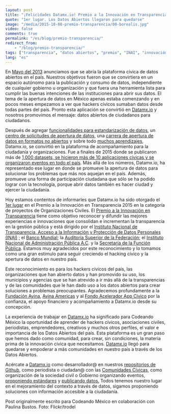 ```yaml
---
layout: post
title: "¡Felicidades Datamx.io! Premio a la Innovación en Transparencia 2015"
quote: "1er lugar. Los Datos Abiertos llegaron para quedarse"
image: "/media/2015-10-08-premio-transparencia/00-borealis.jpg"
video: false
comments: true
permalink: "/es/blog/premio-transparencia/"
redirect_from: 
    - "/blog/premio-transparencia/"
tags: ["transparencia", "datos abiertos", "premio", "INAI", "innovación", "cívico", "hacktivismo"]
lang: "es"
---
```


En [Mayo del 2013](https://web.archive.org/web/20130618120954/http://blog.codeandomexico.org/) anunciamos que se abría la
plataforma cívica de datos abiertos en el país. Nuestros objetivos fueron que se convirtiera en un espacio autónomo para la
publicación y consumo de datos, independiente de cualquier gobierno u organización y que fuera una herramienta lista para
cumplir las buenas intenciones de las instituciones para abrir sus datos. El tema de la apertura de datos en México apenas
estaba comenzando y en pocos meses empezamos a ver que hackers cívicos sumaban datos desde todas partes del país. Pronto esta
aplicación se convirtió en [Datamx.io](http://datamx.io) y nosotros promovimos el mensaje: datos abiertos de ciudadanos para
ciudadanos.

Después de agregar [funcionalidades para estandarización de datos](http://blog.codeandomexico.org/2015/06/22/limpia-tus-datos-en-la-nube-open-refine-en-datamx/), un [centro de solicitudes de apertura de datos](http://blog.codeandomexico.org/2014/08/28/centro-de-apertura-de-datos/), una [carrera de apertura de datos en formatos no abiertos](https://www.fayerwayer.com/2015/02/inicia-la-carrera-por-abrir-los-datos-publicos-de-mexico/) y sobre todo [muchos aprendizajes](http://blog.codeandomexico.org/2014/09/19/datamx-a-un-anio/), Datamx.io, se convirtió en la plataforma de acompañamiento para la ciudadanía y organizaciones. Fue a finales de 2015 donde se publicaron más de [1,000 datasets, se hicieron más de 10 aplicaciones cívicas y se organizaron eventos en todo el país](http://2015.datamx.io/). Más allá de los números, Datamx.io, ha representado ese lugar en donde se promueve la apertura de datos para solucionar los problemas que más nos aquejan en el país. Además, promueve una forma de participación ciudadana que sólo se ha podido lograr con la tecnología, porque abrir datos también es hacer ciudad y ejercer la ciudadanía.

Hoy estamos contentos de informarles que Datamx.io ha sido otorgado el [1er lugar](http://premiotransparencia.org.mx/SitePages/TrabajosGanadores.aspx) en el Premio a la Innovación en Transparencia 2015 en la categoría de proyectos de Organizaciones Civiles. El [Premio a la Innovación en Transparencia](http://premiotransparencia.org.mx/) tiene como objetivo reconocer y difundir las mejores experiencias e innovaciones que consolidan e incrementan la transparencia en la gestión pública y está dirigido por el [Instituto Nacional de Transparencia, Acceso a la Información y Protección de Datos Personales (INAI)](http://www.inai.org.mx/) ; el [Banco Mundial](http://www.worldbank.org/); la [Auditoría Superior de la Federación](http://www.asf.gob.mx/Default/Index); el [Instituto Nacional de Administración Pública A.C](http://www.inap.mx/portal/). y la [Secretaría de la Función Pública](http://www.funcionpublica.gob.mx/). Estamos muy agradecidos por este reconocimiento y lo tomamos como una gran estimulo para seguir creciendo el hacking cívico y la apertura de datos en nuestro país.


Este reconocimiento es para los hackers cívicos del país, las organizaciones que han abierto datos y han promovido su uso, los municipios y agencias que se han atrevido a ir más allá de la transparencias y de las comunidades que le han dado uso a los datos abiertos para crear soluciones a problemas preocupantes. Agradecemos profundamente a la [Fundación Avina](http://www.avina.net/), [Avina Americas](http://www.avinaamericas.org/) y al [Fondo Acelerador App Cívico](http://appcivico.net/)  por la confianza, el apoyo financiero y acompañamiento a Datamx.io desde su concepción.


La experiencia de trabajar en [Datamx.io](http://datamx.io/) ha significado para Codeando México la oportunidad de aprender de hackers cívicos, asociaciones civiles, periodistas, emprendedores, creativos y muchos otros perfiles, el valor e importancia de los Datos Abiertos del país. Esta plataforma es un gran paso que hemos dado como comunidad, para crear, sin condiciones, la materia prima de la innovación cívica que necesitamos. [Datamx.io](http://datamx.io/) llegó para quedarse y empoderar a más comunidades en nuestro país a través de los Datos Abiertos.


Acércate a [Datamx.io](http://datamx.io/) como desarrollador@ en nuestros [repositorios de Github](https://github.com/codeandomexico), como periodista o ciudadan@ con las [Comunidades Cívicas](http://slackformexico.herokuapp.com), como organización de la sociedad civil o Gobierno organizando eventos, [proponiendo estándares](http://estandares.datamx.io/) y [publicando datos.](http://datamx.io/) Todos tenemos nuestro lugar en el mejoramiento del contexto a través de datos, sigamos proponiendo soluciones con información accesible a la ciudadanía.


Post originalmente escrito para Codeando México en colaboración con Paulina Bustos.
Foto: Flickr/trodel
